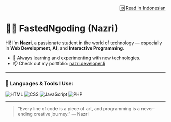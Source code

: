 <p align="right">
  🆔 <a href="README.en.md">Read in Indonesian</a>
</p>

# 👨‍💻 FastedNgoding (Nazri)

Hi! I'm **Nazri**, a passionate student in the world of technology — especially in **Web Development**, **AI**, and **Interactive Programming**.

- 🌱 Always learning and experimenting with new technologies.
- 📫 Check out my portfolio: [nazri.developer.li](https://nazri.developer.li)

---

### 🚀 Languages & Tools I Use:

![HTML](https://img.shields.io/badge/HTML5-E34F26?style=flat&logo=html5&logoColor=white)
![CSS](https://img.shields.io/badge/CSS3-1572B6?style=flat&logo=css3&logoColor=white)
![JavaScript](https://img.shields.io/badge/JavaScript-F7DF1E?style=flat&logo=javascript&logoColor=black)
![PHP](https://img.shields.io/badge/PHP-777BB4?style=flat&logo=php&logoColor=white)

---

> “Every line of code is a piece of art, and programming is a never-ending creative journey.” — Nazri
